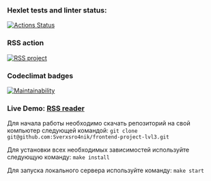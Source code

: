 ### Hexlet tests and linter status:
[![Actions Status](https://github.com/Sverxsro4nik/frontend-project-lvl3/workflows/hexlet-check/badge.svg)](https://github.com/Sverxsro4nik/frontend-project-lvl3/actions)

### RSS action
[![RSS project](https://github.com/Sverxsro4nik/frontend-project-lvl3/actions/workflows/project.yml/badge.svg)](https://github.com/Sverxsro4nik/frontend-project-lvl3/actions/workflows/project.yml)

### Codeclimat badges
[![Maintainability](https://api.codeclimate.com/v1/badges/cd713dfea61bddb807a9/maintainability)](https://codeclimate.com/github/Sverxsro4nik/frontend-project-lvl3/maintainability)

### Live Demo: [RSS reader](https://frontend-project-lvl3-pi-two.vercel.app/)


Для начала работы необходимо скачать репозиторий на свой компьютер следующей командой:
```git clone git@github.com:Sverxsro4nik/frontend-project-lvl3.git```

Для установки всех необходимых зависимостей используйте следующую команду:
```make install```

Для запуска локального сервера используйте команду:
```make start```